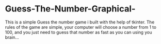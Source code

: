 # Guess-The-Number-Graphical-
This is a simple Guess the number game i built with the help of tkinter. 
The rules of the game are simple, your computer will choose a number from 1 to 100, and you just need to guess that number as fast as you can using you brain...
